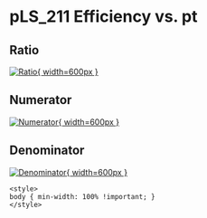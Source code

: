 # pLS_211 Efficiency vs. pt

## Ratio

[![Ratio](../mtv/var/pLS_211_eff_pt.png){ width=600px }](../mtv/var/pLS_211_eff_pt.pdf)

## Numerator

[![Numerator](../mtv/num/pLS_211_eff_pt_num.png){ width=600px }](../mtv/num/pLS_211_eff_pt_num.pdf)

## Denominator

[![Denominator](../mtv/den/pLS_211_eff_pt_den.png){ width=600px }](../mtv/den/pLS_211_eff_pt_den.pdf)


``` {=html}
<style>
body { min-width: 100% !important; }
</style>
```
